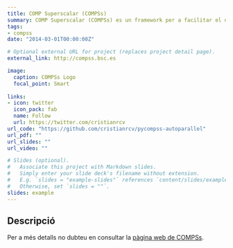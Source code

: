 ```yaml
---
title: COMP Superscalar (COMPSs)
summary: COMP Superscalar (COMPSs) es un framework per a facilitar el desenvolupament i l'execució d'aplicacions en entorns distribuits.
tags:
- compss
date: "2014-03-01T00:00:00Z"

# Optional external URL for project (replaces project detail page).
external_link: http://compss.bsc.es

image:
  caption: COMPSs Logo
  focal_point: Smart
  
links:
- icon: twitter
  icon_pack: fab
  name: Follow
  url: https://twitter.com/cristianrcv
url_code: "https://github.com/cristianrcv/pycompss-autoparallel"
url_pdf: ""
url_slides: ""
url_video: ""

# Slides (optional).
#   Associate this project with Markdown slides.
#   Simply enter your slide deck's filename without extension.
#   E.g. `slides = "example-slides"` references `content/slides/example-slides.md`.
#   Otherwise, set `slides = ""`.
slides: example
---
```


<h2>Descripció</h2>

Per a més detalls no dubteu en consultar la <a href="http://compss.bsc.es" target="_blank">pàgina web de COMPSs</a>.
